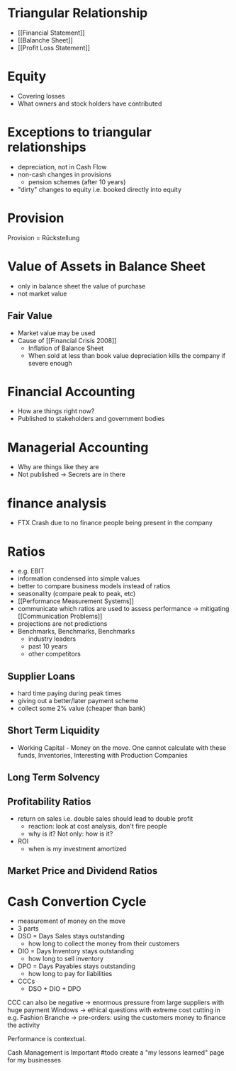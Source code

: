# Triangular Relationship
- [[Financial Statement]]
- [[Balanche Sheet]]
- [[Profit Loss Statement]]

# Equity
- Covering losses
- What owners and stock holders have contributed

# Exceptions to triangular relationships
- depreciation, not in Cash Flow
- non-cash changes in provisions
  - pension schemes (after 10 years)
- "dirty" changes to equity i.e. booked directly into equity

# Provision 
Provision = Rückstellung
# Value of Assets in Balance Sheet
- only in balance sheet the value of purchase
- not market value
## Fair Value
- Market value may be used
- Cause of [[Financial Crisis 2008]]
  - Inflation of Balance Sheet
  - When sold at less than book value depreciation kills the company if severe enough

# Financial Accounting
- How are things right now?
- Published to stakeholders and government bodies

# Managerial Accounting
- Why are things like they are
- Not published -> Secrets are in there

# finance analysis
- FTX Crash due to no finance people being present in the company

# Ratios
- e.g. EBIT
- information condensed into simple values
- better to compare business models instead of ratios
- seasonality (compare peak to peak, etc)
- [[Performance Measurement Systems]]
- communicate which ratios are used to assess performance -> mitigating [[Communication Problems]]
- projections are not predictions
- Benchmarks, Benchmarks, Benchmarks
  - industry leaders
  - past 10 years
  - other competitors

## Supplier Loans
- hard time paying during peak times
- giving out a better/later payment scheme
- collect some 2% value (cheaper than bank)

## Short Term Liquidity
- Working Capital - Money on the move. One cannot calculate with these funds, Inventories, Interesting with Production Companies

## Long Term Solvency

## Profitability Ratios
- return on sales i.e. double sales should lead to double profit
  - reaction: look at cost analysis, don't fire people
  - why is it? Not only: how is it?
- ROI
  - when is my investment amortized

## Market Price and Dividend Ratios

# Cash Convertion Cycle
- measurement of money on the move
- 3 parts
- DSO = Days Sales stays outstanding
  - how long to collect the money from their customers
- DIO = Days Inventory stays outstanding
  - how long to sell inventory
- DPO = Days Payables stays outstanding
  - how long to pay for liabilities 
- CCCs
  - DSO + DIO + DPO

CCC can also be negative 
  -> enormous pressure from large suppliers with huge payment Windows
  -> ethical questions with extreme cost cutting in e.g. Fashion Branche
  -> pre-orders: using the customers money to finance the activity 

Performance is contextual. 











Cash Management is Important
#todo create a "my lessons learned" page for my businesses